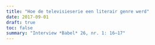 ```yaml
---
title: "Hoe de televisieserie een literair genre werd"
date: 2017-09-01
draft: true
toc: false
summary: "Interview *Babel* 26, nr. 1: 16–17"
---
```


